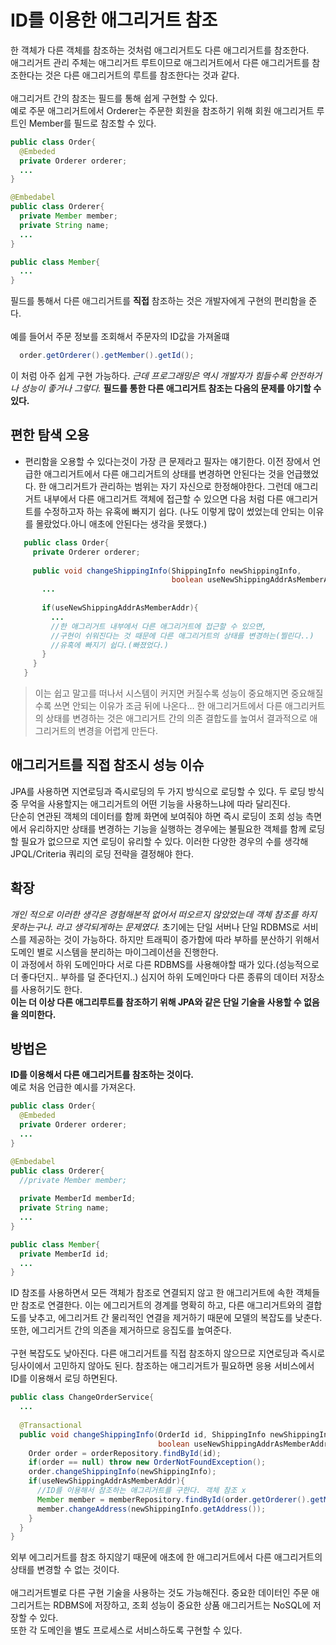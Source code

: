 # ID를 이용한 애그리거트 참조
한 객체가 다른 객체를 참조하는 것처럼 애그리거트도 다른 애그리거트를 참조한다.
<br>
애그리거트 관리 주체는 애그리거트 루트이므로 애그리거트에서 다른 애그리거트를 참조한다는 것은 다른 애그리거트의 루트를 참조한다는 것과 같다.
<br>
<br>
애그리거트 간의 참조는 필드를 통해 쉽게 구현할 수 있다.
<br>
예로 주문 애그리거트에서 Orderer는 주문한 회원을 참조하기 위해 회원 애그리거트 루트인 Member를 필드로 참조할 수 있다.

```java
public class Order{
  @Embeded
  private Orderer orderer;
  ...
}

@Embedabel
public class Orderer{
  private Member member;
  private String name;
  ...
}

public class Member{
  ...
}
```
필드를 통해서 다른 애그리거트를 **직접** 참조하는 것은 개발자에게 구현의 편리함을 준다. 
<br>
<br>
예를 들어서 주문 정보를 조회해서 주문자의 ID값을 가져올떄 
```java
  order.getOrderer().getMember().getId();
```
이 처럼 아주 쉽게 구현 가능하다. *근데 프로그래밍은 역시 개발자가 힘들수록 안전하거나 성능이 좋거나 그렇다.*
**필드를 통한 다른 애그리거트 참조는 다음의 문제를 야기할 수 있다.**
## 편한 탐색 오용
- 편리함을 오용할 수 있다는것이 가장 큰 문제라고 필자는 얘기한다. 이전 장에서 언급한 애그리거트에서 다른 애그리거트의 상태를 변경하면 안된다는 것을 언급했었다.
 한 애그리거트가 관리하는 범위는 자기 자신으로 한정해야한다. 그런데 애그리거트 내부에서 다른 애그리거트 객체에 접근할 수 있으면 다음 처럼 다른 애그리거트를 수정하고자 하는 유혹에 빠지기 쉽다.
 (나도 이렇게 많이 썼었는데 안되는 이유를 몰랐었다.아니 애초에 안된다는 생각을 못했다.)
 ```java
    public class Order{
      private Orderer orderer;
      
      public void changeShippingInfo(ShippingInfo newShippingInfo,
                                     boolean useNewShippingAddrAsMemberAddr){
        ...
        
        if(useNewShippingAddrAsMemberAddr){
          ...
          //한 애그리거트 내부에서 다른 애그리거트에 접근할 수 있으면, 
          //구현이 쉬워진다는 것 때문에 다른 애그리거트의 상태를 변경하는(찔린다..)
          //유혹에 빠지기 쉽다.(빠졌었다.)
        }
      }
    }
 ```
> 이는 쉽고 말고를 떠나서 시스템이 커지면 커질수록 성능이 중요해지면 중요해질수록 쓰면 안되는 이유가 조금 뒤에 나온다...
한 애그리거트에서 다른 애그리커트의 상태를 변경하는 것은 애그리거트 간의 의존 결합도를 높여서 결과적으로 애그리거트의 변경을 어렵게 만든다.

## 애그리거트를 직접 참조시 성능 이슈
JPA를 사용하면 지연로딩과 즉시로딩의 두 가지 방식으로 로딩할 수 있다. 두 로딩 방식 중 무억을 사용할지는 애그리거트의 어떤 기능을 사용하느냐에 따라 달리진다. 
<br>
단순히 연관된 객체의 데이터를 함께 화면에 보여줘야 하면 즉시 로딩이 조회 성능 측면에서 유리하지만 상태를 변경하는 기능을 실행하는 경우에는 불필요한 객체를 함께 로딩할 필요가 없으므로 지연 로딩이 유리할 수 있다. 이러한 다양한 경우의 수를 생각해 JPQL/Criteria 쿼리의 로딩 전략을 결정해야 한다.

## 확장
*개인 적으로 이러한 생각은 경험해본적 없어서 떠오르지 않았었는데 객체 참조를 하지 못하는구나. 라고 생각되게하는 문제였다.*
초기에는 단일 서버나 단일 RDBMS로 서비스를 제공하는 것이 가능하다. 하지만 트래픽이 증가함에 따라 부하를 분산하기 위해서 도메인 별로 시스템을 분리하는 마이그레이션을 진행한다.
<br>
이 과정에서 하위 도메인마다 서로 다른 RDBMS를 사용해야할 때가 있다.(성능적으로 더 좋다던지.. 부하를 덜 준다던지..) 심지어 하위 도메인마다 다른 종류의 데이터 저장소를 사용허기도 한다. 
<br>
**이는 더 이상 다른 애그리루트를 참조하기 위해 JPA와 같은 단일 기술을 사용할 수 없음을 의미한다.**

## 방법은 
**ID를 이용해서 다른 애그리거트를 참조하는 것이다.** 
<br>
예로 처음 언급한 예시를 가져온다.
```java
public class Order{
  @Embeded
  private Orderer orderer;
  ...
}

@Embedabel
public class Orderer{
  //private Member member;
  
  private MemberId memberId;
  private String name;
  ...
}

public class Member{
  private MemberId id;
  ...
}
```
ID 참조를 사용하면서 모든 객체가 참조로 연결되지 않고 한 애그리거트에 속한 객체들만 참조로 연결한다. 이는 에그리거트의 경계를 명확히 하고, 다른 애그리거트와의 결합도를 낮추고, 에그리거트 간 물리적인 
연결을 제거하기 때문에 모델의 복잡도를 낮춘다. 또한, 에그리거트 간의 의존을 제거하므로 응집도를 높여준다.
<br>
<br>
구현 복잡도도 낮아진다. 다른 애그리거트를 직접 참조하지 않으므로 지연로딩과 즉시로딩사이에서 고민하지 않아도 된다. 참조하는 애그리거트가 필요하면 응용 서비스에서 ID를 이용해서 로딩 하면된다.
```java
public class ChangeOrderService{
  ...
  
  @Transactional
  public void changeShippingInfo(OrderId id, ShippingInfo newShippingInfo,
                                 boolean useNewShippingAddrAsMemberAddr){
    Order order = orderRepository.findById(id);
    if(order == null) throw new OrderNotFoundException();
    order.changeShippingInfo(newShippingInfo);
    if(useNewShippingAddrAsMemberAddr){
      //ID를 이용해서 참조하는 애그리거트를 구한다. 객체 참조 x
      Member member = memberRepository.findById(order.getOrderer().getMemberId());
      member.changeAddress(newShippingInfo.getAddress());
    }
  }
}
```
외부 에그리거트를 참조 하지않기 때문에 애초에 한 애그리거트에서 다른 애그리거트의 상태를 변경할 수 없는 것이다.
<br>
<br>
애그리거트별로 다른 구현 기술을 사용하는 것도 가능해진다. 중요한 데이터인 주문 애그리거트는 RDBMS에 저장하고, 조회 성능이 중요한 상품 애그리거트는 NoSQL에 저장할 수 있다.
<br>
또한 각 도메인을 별도 프로세스로 서비스하도록 구현할 수 있다.

